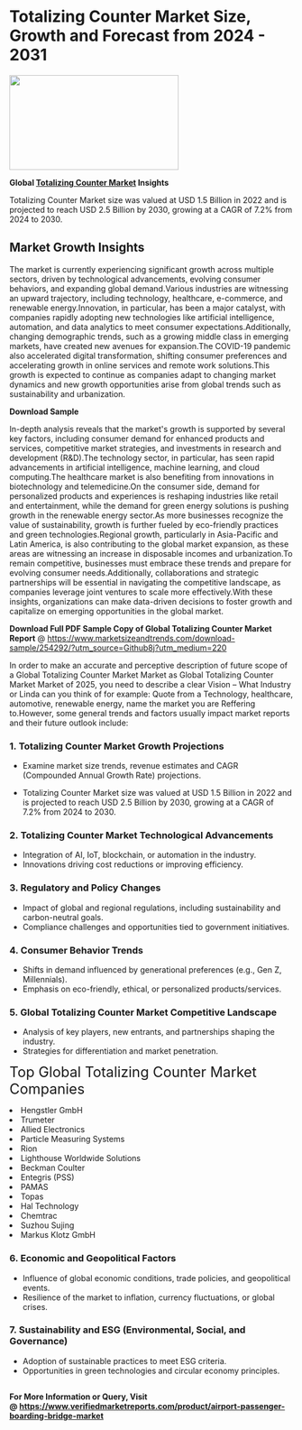 <H1>Totalizing Counter Market Size, Growth and Forecast from 2024 - 2031</H1><img class="aligncenter size-medium wp-image-584254" src="https://thirdeyenews.in/wp-content/uploads/2024/09/Global-Market-Research-300x168.jpeg" alt="" width="300" height="168" /><p><strong>Global&nbsp;<a href="https://www.marketsizeandtrends.com/download-sample/254292/?utm_source=Github8j?utm_medium=220">Totalizing Counter Market</a> Insights</strong></p><p>Totalizing Counter Market size was valued at USD 1.5 Billion in 2022 and is projected to reach USD 2.5 Billion by 2030, growing at a CAGR of 7.2% from 2024 to 2030.</p><p><h2>Market Growth Insights</h2> <p>The market is currently experiencing significant growth across multiple sectors, driven by technological advancements, evolving consumer behaviors, and expanding global demand.Various industries are witnessing an upward trajectory, including technology, healthcare, e-commerce, and renewable energy.Innovation, in particular, has been a major catalyst, with companies rapidly adopting new technologies like artificial intelligence, automation, and data analytics to meet consumer expectations.Additionally, changing demographic trends, such as a growing middle class in emerging markets, have created new avenues for expansion.The COVID-19 pandemic also accelerated digital transformation, shifting consumer preferences and accelerating growth in online services and remote work solutions.This growth is expected to continue as companies adapt to changing market dynamics and new growth opportunities arise from global trends such as sustainability and urbanization.</p> <p><strong>Download Sample</strong></p> <p>In-depth analysis reveals that the market's growth is supported by several key factors, including consumer demand for enhanced products and services, competitive market strategies, and investments in research and development (R&D).The technology sector, in particular, has seen rapid advancements in artificial intelligence, machine learning, and cloud computing.The healthcare market is also benefiting from innovations in biotechnology and telemedicine.On the consumer side, demand for personalized products and experiences is reshaping industries like retail and entertainment, while the demand for green energy solutions is pushing growth in the renewable energy sector.As more businesses recognize the value of sustainability, growth is further fueled by eco-friendly practices and green technologies.Regional growth, particularly in Asia-Pacific and Latin America, is also contributing to the global market expansion, as these areas are witnessing an increase in disposable incomes and urbanization.To remain competitive, businesses must embrace these trends and prepare for evolving consumer needs.Additionally, collaborations and strategic partnerships will be essential in navigating the competitive landscape, as companies leverage joint ventures to scale more effectively.With these insights, organizations can make data-driven decisions to foster growth and capitalize on emerging opportunities in the global market.</p> <p><span class=""><strong>Download Full PDF Sample Copy of Global Totalizing Counter Market Report</strong> @ <a href="https://www.marketsizeandtrends.com/download-sample/254292/?utm_source=Github8j?utm_medium=220" target="_blank">https://www.marketsizeandtrends.com/download-sample/254292/?utm_source=Github8j?utm_medium=220</a></span></p><p>In order to make an accurate and perceptive description of future scope of a Global&nbsp;Totalizing Counter Market Market as Global&nbsp;Totalizing Counter Market Market of 2025, you need to describe a clear Vision &ndash; What Industry or Linda can you think of for example: Quote from a Technology, healthcare, automotive, renewable energy, name the market you are Reffering to.However, some general trends and factors usually impact market reports and their future outlook include:</p><h3>1.&nbsp;<strong>Totalizing Counter Market Growth Projections</strong></h3><ul><li>Examine market size trends, revenue estimates and CAGR (Compounded Annual Growth Rate) projections.</li><li><p>Totalizing Counter Market size was valued at USD 1.5 Billion in 2022 and is projected to reach USD 2.5 Billion by 2030, growing at a CAGR of 7.2% from 2024 to 2030.</p></li></ul><h3>2.&nbsp;<strong>Totalizing Counter Market Technological Advancements</strong></h3><ul><li>Integration of AI, IoT, blockchain, or automation in the industry.</li><li>Innovations driving cost reductions or improving efficiency.</li></ul><h3>3.&nbsp;<strong>Regulatory and Policy Changes</strong></h3><ul><li>Impact of global and regional regulations, including sustainability and carbon-neutral goals.</li><li>Compliance challenges and opportunities tied to government initiatives.</li></ul><h3>4.&nbsp;<strong>Consumer Behavior Trends</strong></h3><ul><li>Shifts in demand influenced by generational preferences (e.g., Gen Z, Millennials).</li><li>Emphasis on eco-friendly, ethical, or personalized products/services.</li></ul><h3>5.&nbsp;<strong>Global Totalizing Counter Market Competitive Landscape</strong></h3><ul><li>Analysis of key players, new entrants, and partnerships shaping the industry.</li><li>Strategies for differentiation and market penetration.</li></ul><p data-pm-slice="1 1 []"><span style="color: inherit; font-family: inherit; font-size: 25px;">Top Global Totalizing Counter Market Companies</span></p><div class="" data-test-id=""><p><li>Hengstler GmbH</li><li> Trumeter</li><li> Allied Electronics</li><li> Particle Measuring Systems</li><li> Rion</li><li> Lighthouse Worldwide Solutions</li><li> Beckman Coulter</li><li> Entegris (PSS)</li><li> PAMAS</li><li> Topas</li><li> Hal Technology</li><li> Chemtrac</li><li> Suzhou Sujing</li><li> Markus Klotz GmbH</li></p></div><h3>6.&nbsp;<strong>Economic and Geopolitical Factors</strong></h3><ul><li>Influence of global economic conditions, trade policies, and geopolitical events.</li><li>Resilience of the market to inflation, currency fluctuations, or global crises.</li></ul><h3>7.&nbsp;<strong>Sustainability and ESG (Environmental, Social, and Governance)</strong></h3><ul><li>Adoption of sustainable practices to meet ESG criteria.</li><li>Opportunities in green technologies and circular economy principles.</li></ul><h2><strong style="font-size: 14px;">For More Information or Query, Visit @&nbsp;</strong><a style="background-color: #ffffff; font-size: 14px;" href="https://www.marketsizeandtrends.com/report/totalizing-counter-market/" target="_blank">https://www.verifiedmarketreports.com/product/airport-passenger-boarding-bridge-market</a></h2>